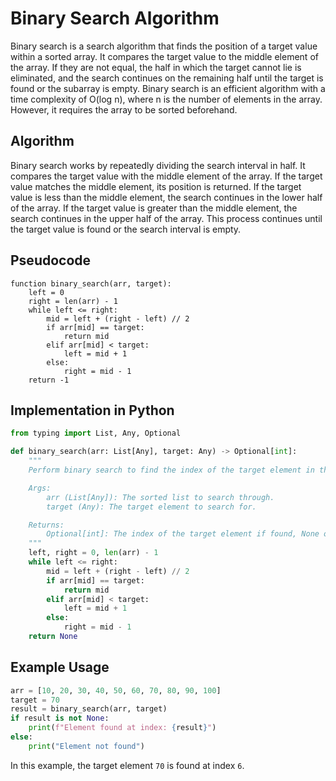 # Binary Search Algorithm

Binary search is a search algorithm that finds the position of a target value within a sorted array. It compares the target value to the middle element of the array. If they are not equal, the half in which the target cannot lie is eliminated, and the search continues on the remaining half until the target is found or the subarray is empty. Binary search is an efficient algorithm with a time complexity of O(log n), where n is the number of elements in the array. However, it requires the array to be sorted beforehand.

## Algorithm

Binary search works by repeatedly dividing the search interval in half. It compares the target value with the middle element of the array. If the target value matches the middle element, its position is returned. If the target value is less than the middle element, the search continues in the lower half of the array. If the target value is greater than the middle element, the search continues in the upper half of the array. This process continues until the target value is found or the search interval is empty.

## Pseudocode

```pseudo
function binary_search(arr, target):
    left = 0
    right = len(arr) - 1
    while left <= right:
        mid = left + (right - left) // 2
        if arr[mid] == target:
            return mid
        elif arr[mid] < target:
            left = mid + 1
        else:
            right = mid - 1
    return -1
```

## Implementation in Python

```python
from typing import List, Any, Optional

def binary_search(arr: List[Any], target: Any) -> Optional[int]:
    """
    Perform binary search to find the index of the target element in the sorted array.

    Args:
        arr (List[Any]): The sorted list to search through.
        target (Any): The target element to search for.

    Returns:
        Optional[int]: The index of the target element if found, None otherwise.
    """
    left, right = 0, len(arr) - 1
    while left <= right:
        mid = left + (right - left) // 2
        if arr[mid] == target:
            return mid
        elif arr[mid] < target:
            left = mid + 1
        else:
            right = mid - 1
    return None
```

## Example Usage

```python
arr = [10, 20, 30, 40, 50, 60, 70, 80, 90, 100]
target = 70
result = binary_search(arr, target)
if result is not None:
    print(f"Element found at index: {result}")
else:
    print("Element not found")
```

In this example, the target element `70` is found at index `6`.
